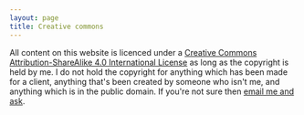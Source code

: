 ```yaml
---
layout: page
title: Creative commons
---
```


All content on this website is licenced under a [Creative Commons Attribution-ShareAlike 4.0 International License](http://creativecommons.org/licenses/by-sa/4.0/) as long as the copyright is held by me. I do not hold the copyright for anything which has been made for a client, anything that's been created by someone who isn't me, and anything which is in the public domain. If you're not sure then [email me and ask](mailto:thomas@jea.tt).